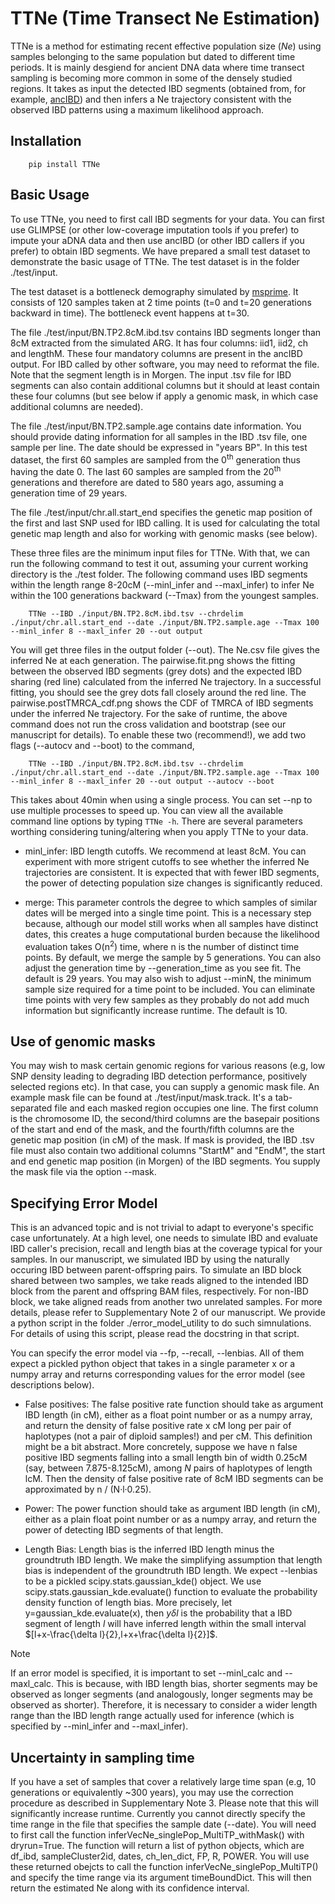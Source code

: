 # TTNe (Time Transect Ne Estimation)

TTNe is a method for estimating recent effective population size (_Ne_) using samples belonging to the same population but dated to different time periods. It is mainly desgiend for ancient DNA data where time transect sampling is becoming more common in some of the densely studied regions. It takes as input the detected IBD segments (obtained from, for example, [ancIBD](https://www.nature.com/articles/s41588-023-01582-w)) and then infers a Ne trajectory consistent with the observed IBD patterns using a maximum likelihood approach.

## Installation

```
    pip install TTNe
```

## Basic Usage

To use TTNe, you need to first call IBD segments for your data. You can first use GLIMPSE (or other low-coverage imputation tools if you prefer) to impute your aDNA data and then use ancIBD (or other IBD callers if you prefer) to obtain IBD segments. We have prepared a small test dataset to demonstrate the basic usage of TTNe. The test dataset is in the folder ./test/input.

The test dataset is a bottleneck demography simulated by [msprime](https://tskit.dev/msprime/docs/stable/intro.html). It consists of 120 samples taken at 2 time points (t=0 and t=20 generations backward in time). The bottleneck event happens at t=30. 

The file ./test/input/BN.TP2.8cM.ibd.tsv contains IBD segments longer than 8cM extracted from the simulated ARG. It has four columns: iid1, iid2, ch and lengthM. These four mandatory columns are present in the ancIBD output. For IBD called by other software, you may need to reformat the file. Note that the segment length is in Morgen. The input .tsv file for IBD segments can also contain additional columns but it should at least contain these four columns (but see below if apply a genomic mask, in which case additional columns are needed). 

The file ./test/input/BN.TP2.sample.age contains date information. You should provide dating information for all samples in the IBD .tsv file, one sample per line. The date should be expressed in "years BP". In this test dataset, the first 60 samples are sampled from the 0<sup>th</sup> generation thus having the date 0. The last 60 samples are sampled from the 20<sup>th</sup> generations and therefore are dated to 580 years ago, assuming a generation time of 29 years.

The file ./test/input/chr.all.start_end specifies the genetic map position of the first and last SNP used for IBD calling. It is used for calculating the total genetic map length and also for working with genomic masks (see below).

These three files are the minimum input files for TTNe. With that, we can run the following command to test it out, assuming your current working directory is the ./test folder. The following command uses IBD segments within the length range 8-20cM (--minl_infer and --maxl_infer) to infer Ne within the 100 generations backward (--Tmax) from the youngest samples.

```
    TTNe --IBD ./input/BN.TP2.8cM.ibd.tsv --chrdelim ./input/chr.all.start_end --date ./input/BN.TP2.sample.age --Tmax 100 --minl_infer 8 --maxl_infer 20 --out output
```

You will get three files in the output folder (--out). The Ne.csv file gives the inferred Ne at each generation. The pairwise.fit.png shows the fitting between the observed IBD segments (grey dots) and the expected IBD sharing (red line) calculated from the inferred Ne trajectory. In a successful fitting, you should see the grey dots fall closely around the red line. The pairwise.postTMRCA_cdf.png shows the CDF of TMRCA of IBD segments under the inferred Ne trajectory. For the sake of runtime, the above command does not run the cross validation and bootstrap (see our manuscript for details). To enable these two (recommend!), we add two flags (--autocv and --boot) to the command,

```
    TTNe --IBD ./input/BN.TP2.8cM.ibd.tsv --chrdelim ./input/chr.all.start_end --date ./input/BN.TP2.sample.age --Tmax 100 --minl_infer 8 --maxl_infer 20 --out output --autocv --boot
```
This takes about 40min when using a single process. You can set --np to use multiple processes to speed up. You can view all the available command line options by typing `TTNe -h`. There are several parameters worthing considering tuning/altering when you apply TTNe to your data.

- minl_infer: IBD length cutoffs. We recommend at least 8cM. You can experiment with more strigent cutoffs to see whether the inferred Ne trajectories are consistent. It is expected that with fewer IBD segments, the power of detecting population size changes is significantly reduced.

- merge: This parameter controls the degree to which samples of similar dates will be merged into a single time point. This is a necessary step because, although our model still works when all samples have distinct dates, this creates a huge computational burden because the likelihood evaluation takes O(n<sup>2</sup>) time, where n is the number of distinct time points. By default, we merge the sample by 5 generations. You can also adjust the generation time by --generation_time as you see fit. The default is 29 years. You may also wish to adjust --minN, the minimum sample size required for a time point to be included. You can eliminate time points with very few samples as they probably do not add much information but significantly increase runtime. The default is 10.

## Use of genomic masks

You may wish to mask certain genomic regions for various reasons (e.g, low SNP density leading to degrading IBD detection performance, positively selected regions etc). In that case, you can supply a genomic mask file. An example mask file can be found at ./test/input/mask.track. It's a tab-separated file and each masked region occupies one line. The first column is the chromosome ID, the second/third columns are the basepair positions of the start and end of the mask, and the fourth/fifth columns are the genetic map position (in cM) of the mask. If mask is provided, the IBD .tsv file must also contain two additional columns "StartM" and "EndM", the start and end genetic map position (in Morgen) of the IBD segments. You supply the mask file via the option --mask.

## Specifying Error Model

This is an advanced topic and is not trivial to adapt to everyone's specific case unfortunately. At a high level, one needs to simulate IBD and evaluate IBD caller's precision, recall and length bias at the coverage typical for your samples. In our manuscript, we simulated IBD by using the naturally occuring IBD between parent-offspring pairs. To simulate an IBD block shared between two samples, we take reads aligned to the intended IBD block from the parent and offspring BAM files, respectively. For non-IBD block, we take aligned reads from another two unrelated samples. For more details, please refer to Supplementary Note 2 of our manuscript. We provide a python script in the folder ./error_model_utility to do such simnulations. For details of using this script, please read the docstring in that script.

You can specify the error model via --fp, --recall, --lenbias. All of them expect a pickled python object that takes in a single parameter x or a numpy array and returns corresponding values for the error model (see descriptions below).

- False positives:
    The false positive rate function should take as argument IBD length (in cM), either as a float point number or as a numpy array, and return the density of false positive rate x cM long per pair of haplotypes (not a pair of diploid samples!) and per cM. This definition might be a bit abstract. More concretely, suppose we have n false positive IBD segments falling into a small length bin of width 0.25cM (say, between 7.875-8.125cM), among $N$ pairs of haplotypes of length lcM. Then the density of false positive rate of 8cM IBD segments can be approximated by n / (N·l·0.25). 

- Power:
    The power function should take as argument IBD length (in cM), either as a plain float point number or as a numpy array, and return the power of detecting IBD segments of that length. 

- Length Bias:
    Length bias is the inferred IBD length minus the groundtruth IBD length. We make the simplifying assumption that length bias is independent of the groundtruth IBD length. We expect --lenbias to be a pickled scipy.stats.gaussian_kde() object. We use scipy.stats.gaussian_kde.evaluate() function to evaluate the probability density function of length bias. More precisely, let y=gaussian_kde.evaluate(x), then $y \delta l$ is the probability that a IBD segment of length $l$ will have inferred length within the small interval $[l+x-\frac{\delta l}{2},l+x+\frac{\delta l}{2}]$.

> [!NOTE]
> If an error model is specified, it is important to set --minl_calc and --maxl_calc. This is because, with IBD length bias, shorter segments may be observed as longer segments (and analogously, longer segments may be observed as shorter). Therefore, it is necessary to consider a wider length range than the IBD length range actually used for inference (which is specified by --minl_infer and --maxl_infer).


## Uncertainty in sampling time


If you have a set of samples that cover a relatively large time span (e.g, 10 generations or equivalently ~300 years), you may use the correction procedure as described in Supplementary Note 3. Please note that this will significantly increase runtime. Currently you cannot directly specify the time range in the file that specifies the sample date (--date). You will need to first call the function inferVecNe_singlePop_MultiTP_withMask() with dryrun=True. The function will return a list of python objects, which are df_ibd, sampleCluster2id, dates, ch_len_dict, FP, R, POWER. You will use these returned obejcts to call the function inferVecNe_singlePop_MultiTP() and specify the time range via its argument timeBoundDict. This will then return the estimated Ne along with its confidence interval.
 

 